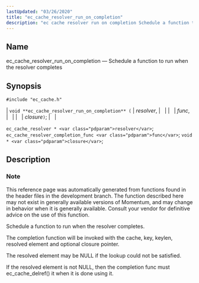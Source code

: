 ```yaml
---
lastUpdated: "03/26/2020"
title: "ec_cache_resolver_run_on_completion"
description: "ec cache resolver run on completion Schedule a function to run when the resolver completes void ec cache resolver run on completion resolver func closure ec cache resolver resolver ec cache resolver completion func func void closure This reference page was automatically generated from functions found in the header files..."
---
```


<a name="apis.ec_cache_resolver_run_on_completion"></a> 
## Name

ec_cache_resolver_run_on_completion — Schedule a function to run when the resolver completes

## Synopsis

`#include "ec_cache.h"`

| `void **ec_cache_resolver_run_on_completion** (` | <var class="pdparam">resolver</var>, |   |
|   | <var class="pdparam">func</var>, |   |
|   | <var class="pdparam">closure</var>`)`; |   |

`ec_cache_resolver * <var class="pdparam">resolver</var>`;
`ec_cache_resolver_completion_func <var class="pdparam">func</var>`;
`void * <var class="pdparam">closure</var>`;<a name="idp50935056"></a> 
## Description

### Note

This reference page was automatically generated from functions found in the header files in the development branch. The function described here may not exist in generally available versions of Momentum, and may change in behavior when it is generally available. Consult your vendor for definitive advice on the use of this function.

Schedule a function to run when the resolver completes.

The completion function will be invoked with the cache, key, keylen, resolved element and optional closure pointer.

The resolved element may be NULL if the lookup could not be satisfied.

If the resolved element is not NULL, then the completion func must ec_cache_delref() it when it is done using it.